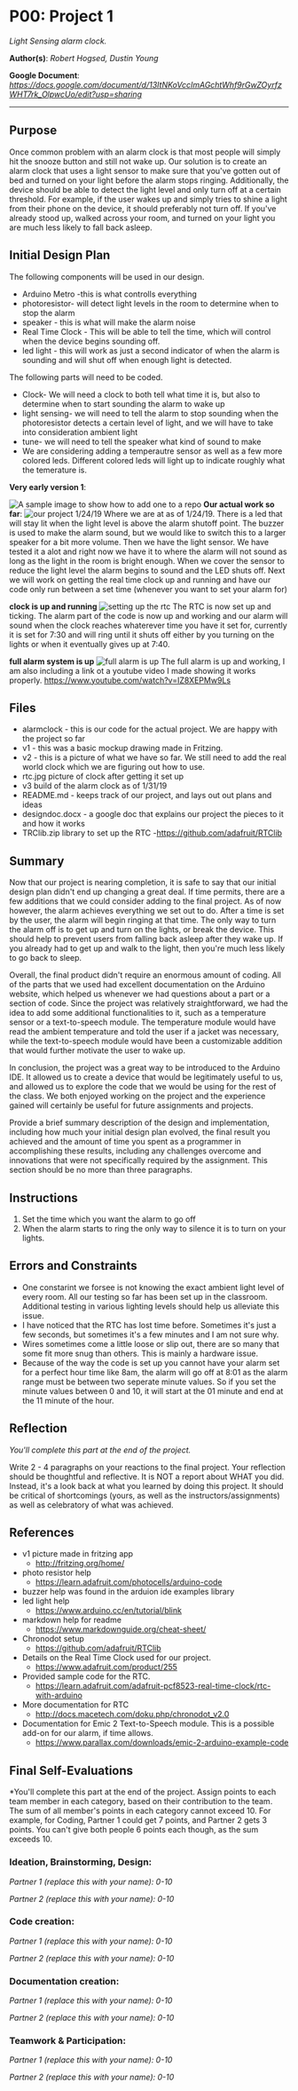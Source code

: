 # P00: Project 1
*Light Sensing alarm clock.*

**Author(s)**: *Robert Hogsed, Dustin Young*

**Google Document**: *https://docs.google.com/document/d/13ItNKoVccImAGchtWhf9rGwZOyrfzWHT7rk_OlpwcUo/edit?usp=sharing*

---
## Purpose


Once common problem with an alarm clock is that most people will simply hit the snooze button and still not wake up. Our solution is to create an alarm clock that uses a light sensor to make sure that you've gotten out of bed and turned on your light before the alarm stops ringing. Additionally, the device should be able to detect the light level and only turn off at a certain threshold. For example, if the user wakes up and simply tries to shine a light from their phone on the device, it should preferably not turn off. If you've already stood up, walked across your room, and turned on your light you are much less likely to fall back asleep.

## Initial Design Plan

The following components will be used in our design.


- Arduino Metro -this is what controlls everything
- photoresistor- will detect light levels in the room to determine when to stop the alarm
- speaker - this is what will make the alarm noise
- Real Time Clock - This will be able to tell the time, which will control when the device begins sounding off.
- led light - this will work as just a second indicator of when the alarm is sounding and will shut off when enough light is detected.

The following parts will need to be coded.

- Clock- We will need a clock to both tell what time it is, but also to determine when to start sounding the alarm to wake up
- light sensing- we will need to tell the alarm to stop sounding when the photoresistor detects a certain level of light, and we will have to take into consideration ambient light
- tune- we will need to tell the speaker what kind of sound to make
- We are considering adding a temperautre sensor as well as a few more colored leds. Different colored leds will light up to indicate roughly what the temerature is.

**Very early version 1**:

![A sample image to show how to add one to a repo](images/v1.jpg "Very basic outline of what it would include")
**Our actual work so far**:
![](images/v2.jpg "our project 1/24/19")
Where we are at as of 1/24/19. There is a led that will stay lit when the light level is above the alarm shutoff point. The buzzer is used to make the alarm sound, but we would like to switch this to a larger speaker for a bit more volume. Then we have the light sensor. We have tested it a alot and right now we have it to where the alarm will not sound as long as the light in the room is bright enough. When we cover the sensor to reduce the light level the alarm begins to sound and the LED shuts off. Next we will work on getting the real time clock up and running and have our code only run between a set time (whenever you want to set your alarm for)

**clock is up and running**
![](images/rtc.jpg "setting up the rtc")
The RTC is now set up and ticking. The alarm part of the code is now up and working and our alarm will sound when the clock reaches whaterever time you have it set for, currently it is set for 7:30 and will ring until it shuts off either by you turning on the lights or when it eventually gives up at 7:40.

**full alarm system is up**
![](images/v3.jpg "full alarm is up")
The full alarm is up and working, I am also including a link ot a youtube video I made showing it works properly. https://www.youtube.com/watch?v=IZ8XEPMw9Ls



## Files
- alarmclock - this is our code for the actual project. We are happy with the project so far
- v1 - this was a basic mockup drawing made in Fritzing.
- v2 - this is a picture of what we have so far. We still need to add the real world clock which we are figuring out how to use.
- rtc.jpg picture of clock after getting it set up
- v3 build of the alarm clock as of 1/31/19
- README.md - keeps track of our project, and lays out out plans and ideas
- designdoc.docx - a google doc that explains our project the pieces to it and how it works
- TRClib.zip library to set up the RTC    -https://github.com/adafruit/RTClib

## Summary

Now that our project is nearing completion, it is safe to say that our initial design plan didn't end up changing a great deal. If time permits, there are a few additions that we could consider adding to the final project. As of now however, the alarm achieves everything we set out to do. After a time is set by the user, the alarm will begin ringing at that time. The only way to turn the alarm off is to get up and turn on the lights, or break the device. This should help to prevent users from falling back asleep after they wake up. If you already had to get up and walk to the light, then you're much less likely to go back to sleep.

Overall, the final product didn't require an enormous amount of coding. All of the parts that we used had excellent documentation on the Arduino website, which helped us whenever we had questions about a part or a section of code. Since the project was relatively straightforward, we had the idea to add some additional functionalities to it, such as a temperature sensor or a text-to-speech module. The temperature module would have read the ambient temperature and told the user if a jacket was necessary, while the text-to-speech module would have been a customizable addition that would further motivate the user to wake up.

In conclusion, the project was a great way to be introduced to the Arduino IDE. It allowed us to create a device that would be legitimately useful to us, and allowed us to explore the code that we would be using for the rest of the class. We both enjoyed working on the project and the experience gained will certainly be useful for future assignments and projects. 

Provide a brief summary description of the design and implementation,
including how much your initial design plan evolved, the final result
you achieved and the amount of time you spent as a programmer in
accomplishing these results, including any challenges overcome and
innovations that were not specifically required by the assignment.
This section should be no more than three paragraphs.

## Instructions
1. Set the time which you want the alarm to go off
2. When the alarm starts to ring the only way to silence it is to turn on your lights.

## Errors and Constraints
- One constarint we forsee is not knowing the exact ambient light level of every room. All our testing so far has been set up in the classroom. Additional testing in various lighting levels should help us alleviate this issue.
- I have noticed that the RTC has lost time before. Sometimes it's just a few seconds, but sometimes it's a few minutes and I am not sure why.
- Wires sometimes come a little loose or slip out, there are so many that some fit more snug than others. This is mainly a hardware issue.
- Because of the way the code is set up you cannot have your alarm set for a perfect hour time like 8am, the alarm will go off at 8:01 as the alarm range must be between two seperate minute values. So if you set the minute values between 0 and 10, it will start at the 01 minute and end at the 11 minute of the hour.


## Reflection
*You'll complete this part at the end of the project.*

Write 2 - 4 paragraphs on your reactions to the final project.
Your reflection should be thoughtful and reflective.
It is NOT a report about WHAT you did.
Instead, it's a look back at what you learned by doing this project.
It should be critical of shortcomings (yours, as well as the instructors/assignments)
as well as celebratory of what was achieved.

## References
- v1 picture made in fritzing app
  - http://fritzing.org/home/
- photo resistor help
  - https://learn.adafruit.com/photocells/arduino-code
- buzzer help was found in the arduion ide examples library
- led light help
  - https://www.arduino.cc/en/tutorial/blink
- markdown help for readme
  - https://www.markdownguide.org/cheat-sheet/
- Chronodot setup
  - https://github.com/adafruit/RTClib
- Details on the Real Time Clock used for our project.
  - https://www.adafruit.com/product/255
- Provided sample code for the RTC.
  - https://learn.adafruit.com/adafruit-pcf8523-real-time-clock/rtc-with-arduino
- More documentation for RTC
  - http://docs.macetech.com/doku.php/chronodot_v2.0
- Documentation for Emic 2 Text-to-Speech module. This is a possible add-on for our alarm, if time allows.
  - https://www.parallax.com/downloads/emic-2-arduino-example-code

## Final Self-Evaluations
*You'll complete this part at the end of the project.
Assign points to each team member in each category, based on their contribution to the team.
The sum of all member's points in each category cannot exceed 10.
For example, for Coding, Partner 1 could get 7 points, and Partner 2 gets 3 points.
You can't give both people 6 points each though, as the sum exceeds 10.

### Ideation, Brainstorming, Design:

*Partner 1 (replace this with your name): 0-10*

*Partner 2 (replace this with your name): 0-10*

### Code creation:

*Partner 1 (replace this with your name): 0-10*

*Partner 2 (replace this with your name): 0-10*

### Documentation creation:

*Partner 1 (replace this with your name): 0-10*

*Partner 2 (replace this with your name): 0-10*

### Teamwork & Participation:

*Partner 1 (replace this with your name): 0-10*

*Partner 2 (replace this with your name): 0-10*
